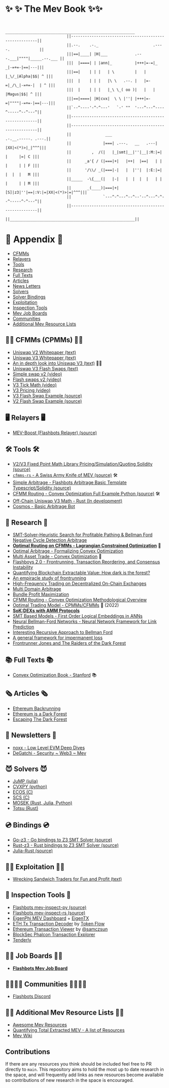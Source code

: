



# :sparkles: :sparkles: The Mev Book :sparkles::sparkles:


```shell

                           _________________________________________________________
                           ||-------------------------------------------------------||
                           ||.--.    .-._                        .----.             ||
                           |||==|____| |H|___            .---.___|""""|_____.--.___ ||
                           |||  |====| | |ann|_          |+++|=-=|_  _|-=+=-|==|---|||
                           |||==|    | | |   | \         |   |   |_\/_|Alpha|$$| ^ |||
                           |||  |    | | |   |\ \   .--. |   |=-=|_/\_|-=+=-|  | ^ |||
                           |||  |    | | |   |_\ \_( oo )|   |   |    |Magus|$$| ^ |||
                           |||==|====| |H|cvx|  \ \ |''| |+++|=-=|""""|-=+=-|==|---|||
                           ||`--^----'-^-^---'   `-' ""  '---^---^----^-----^--^---^||
                           ||-------------------------------------------------------||
                           ||-------------------------------------------------------||
                           ||               ___                   .-.__.-----. .---.||
                           ||              |===| .---.   __   .---| |XX|<(*)>|_|^^^|||
                           ||         ,  /(|   |_|smt|__|''|__|:M:|=|  |     |=| C |||
                           ||      _a'{ / (|===|+|   |++|  |==|   | |  |     | | F |||
                           ||      '/\\/ _(|===|-|   |  |''|  |:E:|=|  |  |  |   M |||
                           ||_____  -\{___(|   |-|   |  |  |  |   | |  |     | | M |||
                           ||       _(____)|===|+|[S]|z3|''|==|:V:|=|XX|<(*)>|=|^^^|||
                           ||              `---^-^---^--^--'--^---^-^--^-----^-^---^||
                           ||-------------------------------------------------------||
                           ||_______________________________________________________||
```


# 📘 Appendix 📘
* [CFMMs](#cfmms)
* [Relayers](#relayers)
* [Tools](#tools)
* [Research](#research)
* [Full Texts](#texts)
* [Articles](#articles)
* [News Letters](#newsletter)
* [Solvers](#solvers)
* [Solver Bindings](#bindings)
* [Exploitation](#strategies)
* [Inspection Tools](#inspect)
* [Mev Job Boards](#board)
* [Communities](#communities)
* [Additional Mev Resource Lists](#additional)


## 🙅‍♂️ <a name="cfmms"></a>CFMMs (CPMMs) 🙅‍♂️
* [Uniswap V2 Whitepaper (text)](https://uniswap.org/whitepaper.pdf) <br/>
* [Uniswap V3 Whitepaper (text)](https://uniswap.org/whitepaper-v3.pdf) <br/>
* [An in depth look into Uniswap V3 (text)](https://uniswapv3book.com) 🙅‍♂️ <br/>
* [Uniswap V3 Flash Swaps (text)](https://medium.com/coinmonks/tutorial-of-flash-swaps-of-uniswap-v3-73c0c846b822) <br/>
* [Simple swap v2 (video)](https://www.youtube.com/watch?v=qB2Ulx201wY) <br/>
* [Flash swaps v2 (video)](https://www.youtube.com/watch?v=MxTgk-kvtRM) <br/>
* [V3 Tick Math (video)](https://www.youtube.com/watch?v=p7LIEr8hVCA) <br/>
* [V3 Pricing (video)](https://www.youtube.com/watch?v=hKhdQl126Ys) <br/>
* [V3 Flash Swap Example (source)](https://github.com/yuichiroaoki/flash-swap-example) <br/>
* [V2 Flash Swap Example (source)](https://solidity-by-example.org/defi/uniswap-v2-flash-swap/) <br/>


## 🖥 <a name="relayers"></a>Relayers 🖥
* [MEV-Boost (Flashbots Relayer) (source)](https://github.com/flashbots/mev-boost) <br/>


## 🛠 <a name="tools"></a>Tools 🛠
* [V2/V3 Fixed Point Math Library Pricing/Simulation/Quoting Solidity (source)](https://github.com/0xOsiris/cfmm-math-libraries) <br/>
* [`cfmms-rs` - A Swiss Army Knife of MEV (source)](https://github.com/0xKitsune/pair_sync) 🛠 <br/>
* [Simple Arbitrage - Flashbots Arbitrage Basic Template Typescript/Solidity (source)](https://github.com/flashbots/simple-arbitrage) <br/>
* [CFMM Routing - Convex Optimization Full Example Python (source)](https://github.com/angeris/cfmm-routing-code) 🛠 <br/>
* [Off-Chain Uniswap V3 Math - Rust (In development)](https://github.com/0xKitsune/uniswap_v3_math)  <br/>
* [Cosmos - Basic Arbitrage Bot](https://github.com/skip-mev/bots)  <br/>


## 👀 <a name="research"></a>Research 👀
* [SMT-Solver-Heuristic Search for Profitable Pathing & Bellman Ford Negative Cycle Detection Arbitrage](https://arxiv.org/pdf/2103.02228.pdf) <br/>
* [**Optimal Routing on CFMMs - Lagrangian Constrained Optimization**](https://angeris.github.io/papers/cfmm-routing.pdf) 👀 <br/>
* [Optimal Arbitrage - Formalizing Convex Optimization](https://angeris.github.io/papers/uniswap_analysis.pdf) <br/>
* [Multi Asset Trade - Convex Optimization](https://angeris.github.io/papers/cfmm-chapter.pdf) 👀 <br/>
* [Flashboys 2.0 - Frontrunning, Transaction Reordering, and Consensus Instability](https://arxiv.org/pdf/1904.05234.pdf) <br/>
* [Quantifying Blockchain Extractable Value: How dark is the forest?](https://arxiv.org/pdf/2101.05511.pdf) <br/>
* [An empiracle study of frontrunning](https://arxiv.org/pdf/2102.03347.pdf) <br/>
* [High-Frequency Trading on Decentralized On-Chain Exchanges](https://arxiv.org/pdf/2101.05511.pdf) <br/>
* [Multi Domain Arbitrage](https://arxiv.org/pdf/2112.01472.pdf) <br/>
* [Bundle Profit Maximization](https://angeris.github.io/papers/flashbots-mev.pdf) <br/>
* [CFMM Routing - Convex Optimization Methodological Overview](https://bcc-research.github.io/CFMMRouter.jl/dev/) <br/>
* [Optimal Trading Model - CPMMs/CFMMs](https://papers.ssrn.com/sol3/papers.cfm?abstract_id=4144743) 👀 (2022) <br/>
* [**SoK:DEXs with AMM Protocols**](https://arxiv.org/pdf/2103.12732.pdf) <br/>
* [SMT Based Models - First Order Logical Embeddings in ANNs](https://arxiv.org/pdf/2111.13110.pdf) <br/>
* [Neural Bellman-Ford Networks - Neural Network Framework for Link Prediction](https://arxiv.org/pdf/2106.06935.pdf) <br/>
* [Interesting Recursive Approach to Bellman Ford](https://core.ac.uk/download/pdf/82538817.pdf) <br/>
* [A general framework for impermanent loss](https://arxiv.org/pdf/2203.11352.pdf) <br/>
* [Frontrunner Jones and The Raiders of the Dark Forest](https://arxiv.org/pdf/2102.03347.pdf) <br/>



## 📚 <a name="texts"></a>Full Texts 📚
* [Convex Optimization Book - Stanford](https://web.stanford.edu/~boyd/cvxbook/bv_cvxbook.pdf) 📚 <br/>


## 🗞 <a name="articles"></a>Articles 🗞
* [Ethereum Backrunning](https://amanusk.medium.com/the-fastest-draw-on-the-blockchain-bzrx-example-6bd19fabdbe1) <br/>
* [Ethereum is a Dark Forest](https://www.paradigm.xyz/2020/08/ethereum-is-a-dark-forest) <br/>
* [Escaping The Dark Forest](https://samczsun.com/escaping-the-dark-forest/) <br/>

## 📰 <a name="newsletter"></a>Newsletters  📰
* [noxx - Low Level EVM Deep Dives](https://noxx.substack.com/) <br/>
* [DeGatchi - Security ~ Web3 ~ Mev](https://degatchi.com/articlesm/) <br/>

## 😈 <a name="solvers"></a>Solvers 😈
* [JuMP (julia)](https://mlubin.github.io/pdf/jump-sirev.pdf) <br/>
* [CVXPY (python)](https://www.cvxpy.org) <br/>
* [ECOS (C)](https://github.com/embotech/ecos) <br/>
* [SCS (C)](https://github.com/cvxgrp/scs) <br/>
* [MOSEK (Rust, Julia, Python)](https://github.com/orgs/MOSEK/repositories) <br/>
* [Totsu (Rust)](https://github.com/convexbrain/Totsu) <br/>


## 💿 <a name="bindings"></a>Bindings 💿
* [Go-z3 - Go bindings to Z3 SMT Solver (source)](https://github.com/mitchellh/go-z3) <br/>
* [Rust-z3 - Rust bindings to Z3 SMT Solver (source)](https://github.com/prove-rs/z3.rs) <br/>
* [Julia-Rust (source)](https://github.com/felipenoris/JuliaPackageWithRustDep.jl) <br/>


## 🧙‍♂️ <a name="strategies"></a>Exploitation 🧙‍♂️
* [Wrecking Sandwich Traders for Fun and Profit (text)](https://github.com/Defi-Cartel/salmonella) <br/>


## 🔬 <a name="inspect"></a>Inspection Tools 🔬
* [Flashbots mev-inspect-py (source)](https://github.com/flashbots/mev-inspect-py) <br/>
* [Flashbots mev-inspect-rs (source)](https://github.com/flashbots/mev-inspect-rs) <br/>
* [EigenPhi MEV Dashboard](https://www.eigenphi.io/) + [EigenTX](https://www.eigenphi.io/mev/ethereum/eigentx/0x1e65bb95d7395296182c4603dce7f7e2bbff6535a335caec9f6f0ce927f06eff) <br/>
* [ETH Tx Transaction Decoder](https://ethtx.info/) by [Token Flow](https://tokenflow.live/) <br/>
* [Ethereum Transaction Viewer](https://tx.eth.samczsun.com/) by [@samczsun](https://github.com/samczsun/) <br/>
* [BlockSec Phalcon Transaction Explorer](https://phalcon.blocksec.com/) <br/>
* [Tenderly](https://tenderly.co) <br/>


## 💂‍♂️ <a name="board"></a>Job Boards 💂‍♂️
* [**Flashbots Mev Job Board**](https://github.com/flashbots/mev-job-board) <br/>


## 👨‍👨‍👦‍👦 <a name="communities"></a>Communities 👨‍👨‍👦‍👦
* [Flashbots Discord](https://discord.gg/flashbots) <br/>


## 🧙‍♂️ <a name="additional"></a>Additional Mev Resource Lists 🧙‍♂️
* [Awesome Mev Resources](https://github.com/0xalpharush/awesome-MEV-resources) <br/>
* [Quantifying Total Extracted MEV - A list of Resources](https://collective.flashbots.net/t/quantifying-total-extracted-mev-a-list-of-resources/936?u=alex) <br/>
* [Mev Wiki](https://www.mev.wiki/resource-list) <br/>

## Contributions
If there are any resources you think should be included feel free to PR directly to `main`. This repository aims to hold the most up to date research in the space, and will frequently add links as new resources become available so contributions of new research in the space is encouraged.
